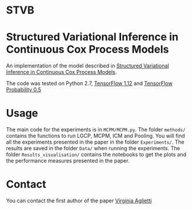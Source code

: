 # STVB

# Structured Variational Inference in Continuous Cox Process Models
An implementation of the model described in [Structured Variational Inference in Continuous Cox Process Models](https://arxiv.org/abs/1906.03161).

The code was tested on Python 2.7, [TensorFlow 1.12](https://www.tensorflow.org/get_started/os_setup) and [TensorFlow Probability 0.5](https://www.tensorflow.org/probability)


# Usage
The main code for the experiments is in `MCPM/MCPM.py`. The folder `methods/` contains the functions to run LGCP, MCPM, ICM and Pooling. You will find all the experiments presented in the paper in the folder `Experiments/`. The results are saved in the folder `Data/` when running the experiments. The folder `Results_visualisation/` contains the notebooks to get the plots and the performance measures presented in the paper. 

# Contact
You can contact the first author of the paper [Virginia Aglietti](https://warwick.ac.uk/fac/sci/statistics/staff/research_students/aglietti/)


